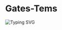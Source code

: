 # Gates-Tems
![Typing SVG](https://readme-typing-svg.demolab.com?font=Fira+Code&size=18&pause=1000&color=F75C7E&width=435&lines=Salut+!+Je+suis+%F0%9F%A6%8A+Tiger-Foxx+!;Développeur+Full+Stack+%26+Hacker+Ethique;Passionné+de+Sécurité+%26+Machine+Learning)
